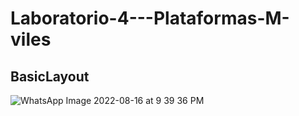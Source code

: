# Laboratorio-4---Plataformas-M-viles

## BasicLayout
![WhatsApp Image 2022-08-16 at 9 39 36 PM](https://user-images.githubusercontent.com/54123075/185029733-28333e35-68f7-4676-ba4f-2e69a607ccfc.jpeg)
